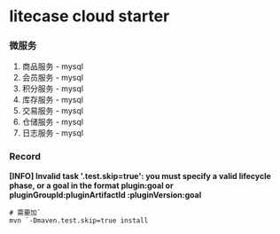 # litecase cloud starter

### 微服务
1. 商品服务 - mysql
2. 会员服务 - mysql
3. 积分服务 - mysql
4. 库存服务 - mysql
5. 交易服务 - mysql
6. 仓储服务 - mysql
7. 日志服务 - mysql
### Record

**[INFO] Invalid task '.test.skip=true': you must specify a valid lifecycle phase, or a goal in the format plugin:goal or pluginGroupId:pluginArtifactId :pluginVersion:goal**

```text
# 需要加`
mvn `-Dmaven.test.skip=true install
```
